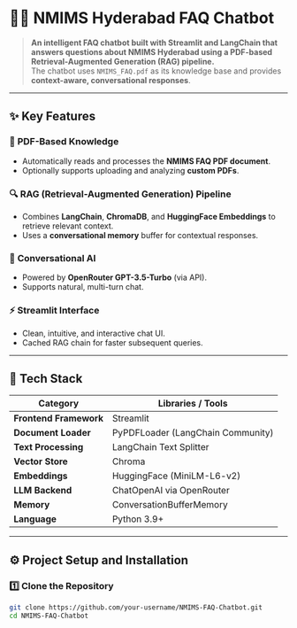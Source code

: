 # 🤖💬 NMIMS Hyderabad FAQ Chatbot  

> **An intelligent FAQ chatbot built with Streamlit and LangChain that answers questions about NMIMS Hyderabad using a PDF-based Retrieval-Augmented Generation (RAG) pipeline.**  
> The chatbot uses `NMIMS_FAQ.pdf` as its knowledge base and provides **context-aware, conversational responses**.  

---

## ✨ **Key Features**

### 📘 **PDF-Based Knowledge**
- Automatically reads and processes the **NMIMS FAQ PDF document**.  
- Optionally supports uploading and analyzing **custom PDFs**.

### 🔍 **RAG (Retrieval-Augmented Generation) Pipeline**
- Combines **LangChain**, **ChromaDB**, and **HuggingFace Embeddings** to retrieve relevant context.  
- Uses a **conversational memory** buffer for contextual responses.  

### 🧠 **Conversational AI**
- Powered by **OpenRouter GPT-3.5-Turbo** (via API).  
- Supports natural, multi-turn chat.  

### ⚡ **Streamlit Interface**
- Clean, intuitive, and interactive chat UI.  
- Cached RAG chain for faster subsequent queries.  

---

## 🧰 **Tech Stack**

| Category | Libraries / Tools |
|-----------|-------------------|
| **Frontend Framework** | Streamlit |
| **Document Loader** | PyPDFLoader (LangChain Community) |
| **Text Processing** | LangChain Text Splitter |
| **Vector Store** | Chroma |
| **Embeddings** | HuggingFace (MiniLM-L6-v2) |
| **LLM Backend** | ChatOpenAI via OpenRouter |
| **Memory** | ConversationBufferMemory |
| **Language** | Python 3.9+ |

---

## ⚙️ **Project Setup and Installation**

### 1️⃣ Clone the Repository
```bash
git clone https://github.com/your-username/NMIMS-FAQ-Chatbot.git
cd NMIMS-FAQ-Chatbot
